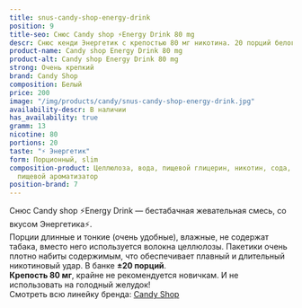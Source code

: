 ```yaml
---
title: snus-candy-shop-energy-drink
position: 9
title-seo: Снюс Candy shop ⚡️Energy Drink 80 mg
descr: Снюс кенди Энергетик с крепостью 80 мг никотина. 20 порций белого цвета.
product-name: Candy shop Energy Drink 80 mg
product-alt: Candy shop Energy Drink 80 mg
strong: Очень крепкий
brand: Candy Shop
composition: Белый
price: 200
image: "/img/products/candy/snus-candy-shop-energy-drink.jpg"
availability-descr: В наличии
has_availability: true
gramm: 13
nicotine: 80
portions: 20
taste: "⚡️ Энергетик"
form: Порционный, slim
composition-product: Целлюлоза, вода, пищевой глицерин, никотин, сода, карбонат натрия,
  пищевой ароматизатор
position-brand: 7
---
```


Снюс Candy shop ⚡️Energy Drink — бестабачная жевательная смесь, со вкусом Энергетика⚡️.<br>
Порции длинные и тонкие (очень удобные),  влажные, не содержат табака, вместо него используется волокна целлюлозы. Пакетики очень плотно набиты содержимым, что обеспечивает плавный и длительный никотиновый удар. В банке **±20 порций**.<br>
**Крепость 80 мг**, крайне не рекомендуется новичкам. И не использовать на голодный желудок!<br>
Смотреть всю линейку бренда: <a href="/candy-shop-snus">Candy Shop</a>